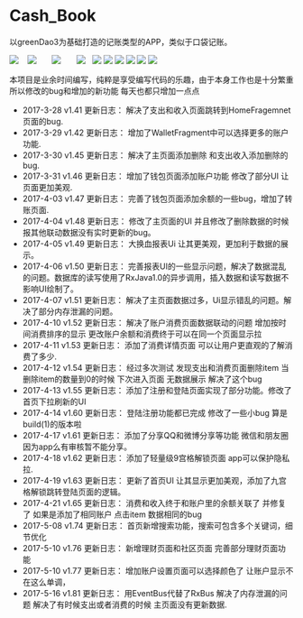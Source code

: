 # Cash_Book
以greenDao3为基础打造的记账类型的APP，类似于口袋记账。



![](https://github.com/liuwen370494581/Cash_Book/blob/master/image/S70413-173614_%E5%89%AF%E6%9C%AC.jpg)    ![](https://github.com/liuwen370494581/Cash_Book/blob/master/image/IMG_1256_%E5%89%AF%E6%9C%AC.jpg)       ![](https://github.com/liuwen370494581/Cash_Book/blob/master/image/IMG_1258_%E5%89%AF%E6%9C%AC.jpg)       ![](https://github.com/liuwen370494581/Cash_Book/blob/master/image/IMG_1259_%E5%89%AF%E6%9C%AC.jpg)       ![](https://github.com/liuwen370494581/Cash_Book/blob/master/image/S70413-172347_%E5%89%AF%E6%9C%AC.jpg)  ![](https://github.com/liuwen370494581/Cash_Book/blob/master/image/S70413-172515_%E5%89%AF%E6%9C%AC.jpg)  ![](https://github.com/liuwen370494581/Cash_Book/blob/master/image/S70413-172358_%E5%89%AF%E6%9C%AC.jpg)  ![](https://github.com/liuwen370494581/Cash_Book/blob/master/image/S70413-172406_%E5%89%AF%E6%9C%AC.jpg)  ![](https://github.com/liuwen370494581/Cash_Book/blob/master/image/S70413-172457_%E5%89%AF%E6%9C%AC.jpg)  ![](https://github.com/liuwen370494581/Cash_Book/blob/master/image/IMG_1424_%E5%89%AF%E6%9C%AC.jpg)    



本项目是业余时间编写，纯粹是享受编写代码的乐趣，由于本身工作也是十分繁重 
所以修改的bug和增加的新功能 每天也都只增加一点点 
* 2017-3-28 v1.41 更新日志： 解决了支出和收入页面跳转到HomeFragemnet页面的bug.
* 2017-3-29 v1.42 更新日志： 增加了WalletFragment中可以选择更多的账户功能.
* 2017-3-30 v1.45 更新日志： 解决了主页面添加删除 和支出收入添加删除的bug.
* 2017-3-31 v1.46 更新日志： 增加了钱包页面添加账户功能 修改了部分UI 让页面更加美观.
* 2017-4-03 v1.47 更新日志： 完善了钱包页面添加余额的一些bug，增加了转账页面.
* 2017-4-04 v1.48 更新日志： 修改了主页面的UI 并且修改了删除数据的时候报其他联动数据没有实时更新的bug。
* 2017-4-05 v1.49 更新日志： 大换血报表Ui 让其更美观，更加利于数据的展示。
* 2017-4-06 v1.50 更新日志： 完善报表UI的一些显示问题，解决了数据混乱的问题。数据库的读写使用了RxJava1.0的异步调用，插入数据和读写数据不影响UI绘制了。
* 2017-4-07 v1.51 更新日志：	解决了主页面数据过多，Ui显示错乱的问题。解决了部分内存泄漏的问题。
* 2017-4-10 v1.52 更新日志： 解决了账户消费页面数据联动的问题 增加按时间消费排序的显示 更改账户余额和消费终于可以在同一个页面显示拉
* 2017-4-11 v1.53 更新日志： 添加了消费详情页面 可以让用户更直观的了解消费了多少.
* 2017-4-12 v1.54 更新日志： 经过多次测试 发现支出和消费页面删除item  当删除item的数量到0的时候 下次进入页面 无数据展示 解决了这个bug
* 2017-4-13 v1.55 更新日志： 添加了注册和登陆页面实现了部分功能。修改了首页下拉刷新的UI
* 2017-4-14 v1.60 更新日志： 登陆注册功能都已完成  修改了一些小bug 算是build(1)的版本啦 
* 2017-4-17 v1.61 更新日志： 添加了分享QQ和微博分享等功能 微信和朋友圈因为app么有审核暂不能分享。
* 2017-4-18 v1.62 更新日志： 添加了轻量级9宫格解锁页面 app可以保护隐私拉.
* 2017-4-19 v1.63 更新日志： 更新了首页UI 让其显示更加美观，添加了九宫格解锁跳转登陆页面的逻辑。
* 2017-4-21 v1.65 更新日志： 消费和收入终于和账户里的余额关联了 并修复了 如果是添加了相同账户 点击item 数据相同的bug 
* 2017-5-08 v1.74 更新日志： 首页新增搜索功能，搜索可包含多个关键词，细节优化
* 2017-5-10 v1.76 更新日志： 新增理财页面和社区页面 完善部分理财页面功能
* 2017-5-10 v1.77 更新日志： 增加账户设置页面可以选择颜色了 让账户显示不在这么单调，
* 2017-5-16 v1.81 更新日志： 用EventBus代替了RxBus 解决了内存泄漏的问题 解决了有时候支出或者消费的时候 主页面没有更新数据.

